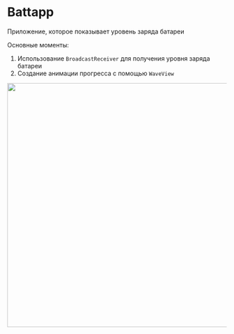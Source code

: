 # Battapp

Приложение, которое показывает уровень заряда батареи

Основные моменты:

1. Использование <code>BroadcastReceiver</code> для получения уровня заряда батареи
2. Создание анимации прогресса с помощью <code>WaveView</code> 

<img src="https://github.com/KiberneticWorm/LearningApps/blob/master/BatteryLevel/screens/screen1.png" height="560px" />
